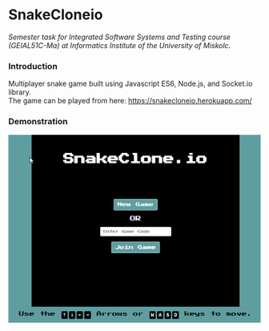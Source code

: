 # SnakeCloneio
*Semester task for Integrated Software Systems and Testing course (GEIAL51C-Ma) at Informatics Institute of the University of Miskolc.*
### Introduction
Multiplayer snake game built using Javascript ES6, Node.js, and Socket.io library.  
The game can be played from here: https://snakecloneio.herokuapp.com/

### Demonstration
![demo](https://github.com/hhamdan95/SnakeCloneio/blob/master/public/demo.png?raw=true)
